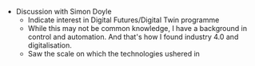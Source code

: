 - Discussion with Simon Doyle
	- Indicate interest in Digital Futures/Digital Twin programme
	- While this may not be common knowledge, I have a background in control and automation. And that's how I found industry 4.0 and digitalisation.
	- Saw the scale on which the technologies ushered in